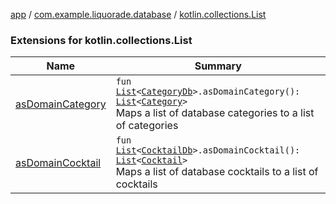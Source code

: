 [app](../../index.md) / [com.example.liquorade.database](../index.md) / [kotlin.collections.List](./index.md)

### Extensions for kotlin.collections.List

| Name | Summary |
|---|---|
| [asDomainCategory](as-domain-category.md) | `fun `[`List`](https://kotlinlang.org/api/latest/jvm/stdlib/kotlin.collections/-list/index.html)`<`[`CategoryDb`](../-category-db/index.md)`>.asDomainCategory(): `[`List`](https://kotlinlang.org/api/latest/jvm/stdlib/kotlin.collections/-list/index.html)`<`[`Category`](../../com.example.liquorade.domain/-category/index.md)`>`<br>Maps a list of database categories to a list of categories |
| [asDomainCocktail](as-domain-cocktail.md) | `fun `[`List`](https://kotlinlang.org/api/latest/jvm/stdlib/kotlin.collections/-list/index.html)`<`[`CocktailDb`](../-cocktail-db/index.md)`>.asDomainCocktail(): `[`List`](https://kotlinlang.org/api/latest/jvm/stdlib/kotlin.collections/-list/index.html)`<`[`Cocktail`](../../com.example.liquorade.domain/-cocktail/index.md)`>`<br>Maps a list of database cocktails to a list of cocktails |
